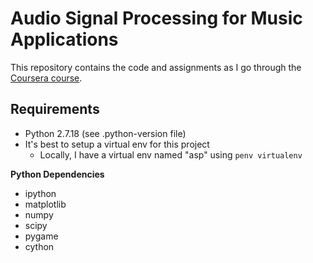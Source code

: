 # Audio Signal Processing for Music Applications

This repository contains the code and assignments as I go through the [Coursera 
course](https://www.coursera.org/learn/audio-signal-processing).

## Requirements

- Python 2.7.18 (see .python-version file)
- It's best to setup a virtual env for this project
  - Locally, I have a virtual env named "asp" using `penv virtualenv`

**Python Dependencies**
- ipython
- matplotlib
- numpy
- scipy
- pygame
- cython
